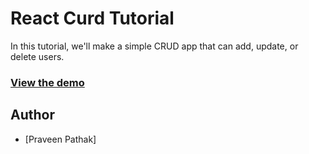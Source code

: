# React Curd Tutorial

In this tutorial, we'll make a simple CRUD app that can add, update, or delete users.

### [View the demo](https://praveen10pathak85.github.io/reactcurd/) 

## Author

- [Praveen Pathak]
